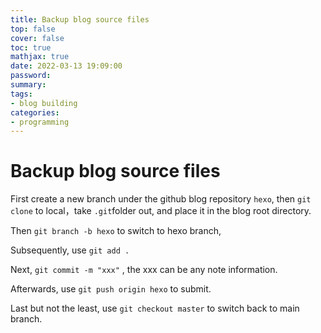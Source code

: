 ```yaml
---
title: Backup blog source files
top: false
cover: false
toc: true
mathjax: true
date: 2022-03-13 19:09:00
password:
summary:
tags:
- blog building
categories:
- programming
---
```

# Backup blog source files

First create a new branch under the github blog repository `hexo`, then `git clone` to local，take `.git`folder out, and place it in the blog root directory.

Then `git branch -b hexo` to switch to hexo branch, 

Subsequently, use `git add .` 

Next, `git commit -m "xxx"` , the xxx can be any note information.

Afterwards, use `git push origin hexo` to submit.

Last but not the least, use `git checkout master` to switch back to  main branch.